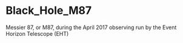 # Black_Hole_M87
Messier 87, or M87, during the April 2017 observing run by the Event Horizon Telescope (EHT)
